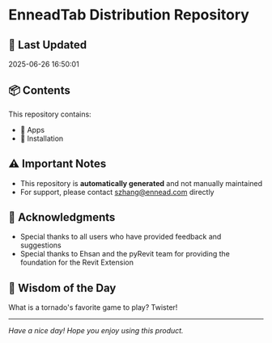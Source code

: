 # EnneadTab Distribution Repository

## 📅 Last Updated
2025-06-26 16:50:01



## 📦 Contents
This repository contains:
- 📂 Apps
- 📂 Installation

## ⚠️ Important Notes
- This repository is **automatically generated** and not manually maintained
- For support, please contact szhang@ennead.com directly

## 🙏 Acknowledgments
- Special thanks to all users who have provided feedback and suggestions
- Special thanks to Ehsan and the pyRevit team for providing the foundation for the Revit Extension

## 💭 Wisdom of the Day
What is a tornado's favorite game to play? Twister!

---
*Have a nice day! Hope you enjoy using this product.*
